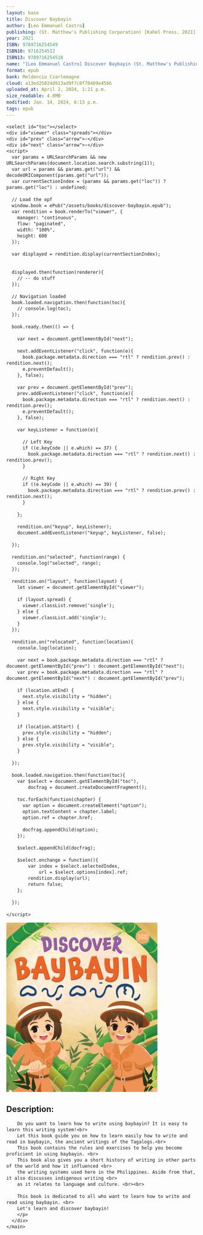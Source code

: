 ```yaml
---
layout: base
title: Discover Baybayin
author: [Leo Emmanuel Castro]
publishing: (St. Matthew's Publishing Corporation) [Kahel Press, 2021]
year: 2021
ISBN: 9789716254549
ISBN10: 9716254512 
ISBN13: 9789716254518
name: "[Leo Emmanuel Castro] Discover Baybayin (St. Matthew's Publishing Corporation. 2021).epub"
format: epub
bank: Meldencio Czarlemagne
cloud: a13ed25824d913ad9f7c0f70489e4566
uploaded_at: April 2, 2024, 1:21 p.m. 
size_readable: 4.8MB
modified: Jan. 14, 2024, 6:13 p.m.
tags: epub
---
```

<link rel="stylesheet" type="text/css" href="/assets/css/reader.css">

<script src="https://cdnjs.cloudflare.com/ajax/libs/jszip/3.1.5/jszip.min.js"></script>
<script src="/assets/js/epub.js/dist/epub.min.js"></script>

<div class="block">
  <div id="area" class="w-[1200px] block h-[100vh]">
  
    <select id="toc"></select>
    <div id="viewer" class="spreads"></div>
    <div id="prev" class="arrow">‹</div>
    <div id="next" class="arrow">›</div>
    <script>
      var params = URLSearchParams && new URLSearchParams(document.location.search.substring(1));
      var url = params && params.get("url") && decodeURIComponent(params.get("url"));
      var currentSectionIndex = (params && params.get("loc")) ? params.get("loc") : undefined;
  
      // Load the opf
      window.book = ePub("/assets/books/discover-baybayin.epub");
      var rendition = book.renderTo("viewer", {
        manager: "continuous",
        flow: "paginated",
        width: "100%",
        height: 600
      });
  
      var displayed = rendition.display(currentSectionIndex);
  
  
      displayed.then(function(renderer){
        // -- do stuff
      });
  
      // Navigation loaded
      book.loaded.navigation.then(function(toc){
        // console.log(toc);
      });
  
      book.ready.then(() => {
  
        var next = document.getElementById("next");
  
        next.addEventListener("click", function(e){
          book.package.metadata.direction === "rtl" ? rendition.prev() : rendition.next();
          e.preventDefault();
        }, false);
  
        var prev = document.getElementById("prev");
        prev.addEventListener("click", function(e){
          book.package.metadata.direction === "rtl" ? rendition.next() : rendition.prev();
          e.preventDefault();
        }, false);
  
        var keyListener = function(e){
  
          // Left Key
          if ((e.keyCode || e.which) == 37) {
            book.package.metadata.direction === "rtl" ? rendition.next() : rendition.prev();
          }
  
          // Right Key
          if ((e.keyCode || e.which) == 39) {
            book.package.metadata.direction === "rtl" ? rendition.prev() : rendition.next();
          }
  
        };
  
        rendition.on("keyup", keyListener);
        document.addEventListener("keyup", keyListener, false);
  
      });
  
      rendition.on("selected", function(range) {
        console.log("selected", range);
      });
  
      rendition.on("layout", function(layout) {
        let viewer = document.getElementById("viewer");
  
        if (layout.spread) {
          viewer.classList.remove('single');
        } else {
          viewer.classList.add('single');
        }
      });
  
      rendition.on("relocated", function(location){
        console.log(location);
  
        var next = book.package.metadata.direction === "rtl" ?  document.getElementById("prev") : document.getElementById("next");
        var prev = book.package.metadata.direction === "rtl" ?  document.getElementById("next") : document.getElementById("prev");
  
        if (location.atEnd) {
          next.style.visibility = "hidden";
        } else {
          next.style.visibility = "visible";
        }
  
        if (location.atStart) {
          prev.style.visibility = "hidden";
        } else {
          prev.style.visibility = "visible";
        }
  
      });
  
      book.loaded.navigation.then(function(toc){
        var $select = document.getElementById("toc"),
            docfrag = document.createDocumentFragment();
  
        toc.forEach(function(chapter) {
          var option = document.createElement("option");
          option.textContent = chapter.label;
          option.ref = chapter.href;
  
          docfrag.appendChild(option);
        });
  
        $select.appendChild(docfrag);
  
        $select.onchange = function(){
            var index = $select.selectedIndex,
                url = $select.options[index].ref;
            rendition.display(url);
            return false;
        };
  
      });
  
    </script>
  </div>
  
  <div class="w-[1200px] flex">
    <img alt="Discover Baybayin" src="/assets/images/book_covers/Discover-Baybayin.png" width="400px"
        class=""/>
    <main>
      <div class="text w-[860px] ml-[3rem] mr-auto">
        <h2 class="ml-[5rem]">Description:</h2>
        <p class="description">
    
        Do you want to learn how to write using baybayin? It is easy to learn this writing system!<br>
        Let this book guide you on how to learn easily how to write and read in baybayin, the ancient writings of the Tagalogs.<br> 
        This book contains the rules and exercises to help you become proficient in using baybayin. <br>
        This book also gives you a short history of writing in other parts of the world and how it influenced <br> 
        the writing systems used here in the Philippines. Aside from that, it also discusses indigenous writing <br>
        as it relates to language and culture. <br><br>
        
        This book is dedicated to all who want to learn how to write and read using baybayin. <br> 
        Let's learn and discover baybayin!
        </p>
      </div>
    </main>  
  </div>
</div>